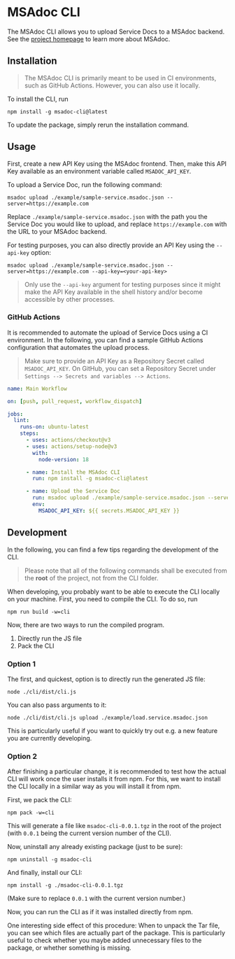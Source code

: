# MSAdoc CLI

The MSAdoc CLI allows you to upload Service Docs to a MSAdoc backend. See the [project homepage](https://github.com/riehlegroup/msadoc) to learn more about MSAdoc.

## Installation

> The MSAdoc CLI is primarily meant to be used in CI environments, such as GitHub Actions. However, you can also use it locally.

To install the CLI, run

```
npm install -g msadoc-cli@latest
```

To update the package, simply rerun the installation command.

## Usage

First, create a new API Key using the MSAdoc frontend. Then, make this API Key available as an environment variable called `MSADOC_API_KEY`.

To upload a Service Doc, run the following command:

```
msadoc upload ./example/sample-service.msadoc.json --server=https://example.com
```

Replace `./example/sample-service.msadoc.json` with the path you the Service Doc you would like to upload, and replace `https://example.com` with the URL to your MSAdoc backend.

For testing purposes, you can also directly provide an API Key using the `--api-key` option:

```
msadoc upload ./example/sample-service.msadoc.json --server=https://example.com --api-key=<your-api-key>
```

> Only use the `--api-key` argument for testing purposes since it might make the API Key available in the shell history and/or become accessible by other processes.

### GitHub Actions

It is recommended to automate the upload of Service Docs using a CI environment. In the following, you can find a sample GitHub Actions configuration that automates the upload process.

> Make sure to provide an API Key as a Repository Secret called `MSADOC_API_KEY`. On GitHub, you can set a Repository Secret under `Settings --> Secrets and variables --> Actions`.

```yml
name: Main Workflow

on: [push, pull_request, workflow_dispatch]

jobs:
  lint:
    runs-on: ubuntu-latest
    steps:
      - uses: actions/checkout@v3
      - uses: actions/setup-node@v3
        with:
          node-version: 18

      - name: Install the MSAdoc CLI
        run: npm install -g msadoc-cli@latest

      - name: Upload the Service Doc
        run: msadoc upload ./example/sample-service.msadoc.json --server=https://example.com
        env:
          MSADOC_API_KEY: ${{ secrets.MSADOC_API_KEY }}
```

## Development

In the following, you can find a few tips regarding the development of the CLI.

> Please note that all of the following commands shall be executed from the **root** of the project, not from the CLI folder.

When developing, you probably want to be able to execute the CLI locally on your machine. First, you need to compile the CLI. To do so, run

```
npm run build -w=cli
```

Now, there are two ways to run the compiled program.

1. Directly run the JS file
2. Pack the CLI

### Option 1

The first, and quickest, option is to directly run the generated JS file:

```
node ./cli/dist/cli.js
```

You can also pass arguments to it:

```
node ./cli/dist/cli.js upload ./example/load.service.msadoc.json
```

This is particularly useful if you want to quickly try out e.g. a new feature you are currently developing.

### Option 2

After finishing a particular change, it is recommended to test how the actual CLI will work once the user installs it from npm. For this, we want to install the CLI locally in a similar way as you will install it from npm.

First, we pack the CLI:

```
npm pack -w=cli
```

This will generate a file like `msadoc-cli-0.0.1.tgz` in the root of the project (with `0.0.1` being the current version number of the CLI).

Now, uninstall any already existing package (just to be sure):

```
npm uninstall -g msadoc-cli
```

And finally, install our CLI:

```
npm install -g ./msadoc-cli-0.0.1.tgz
```

(Make sure to replace `0.0.1` with the current version number.)

Now, you can run the CLI as if it was installed directly from npm.

One interesting side effect of this procedure: When to unpack the Tar file, you can see which files are actually part of the package. This is particularly useful to check whether you maybe added unnecessary files to the package, or whether something is missing.
